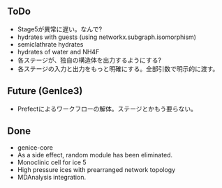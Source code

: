 ## ToDo
* Stage5が異常に遅い。なんで?
* hydrates with guests (using networkx.subgraph.isomorphism)
* semiclathrate hydrates
* hydrates of water and NH4F
* 各ステージが、独自の構造体を出力するようにする?
* 各ステージの入力と出力をもっと明確にする。全部引数で明示的に渡す。

## Future (GenIce3)
* Prefectによるワークフローの解体。ステージとかもう要らない。

## Done
* genice-core
* As a side effect, random module has been eliminated.
* Monoclinic cell for ice 5
* High pressure ices with prearranged network topology
* MDAnalysis integration.
